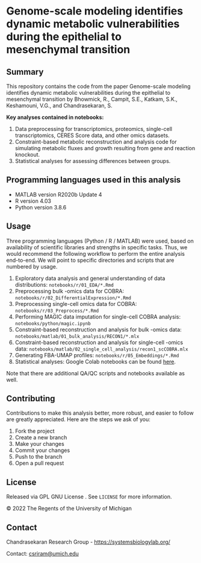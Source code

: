 # Genome-scale modeling identifies dynamic metabolic vulnerabilities during the epithelial to mesenchymal transition   

## Summary

This repository contains the code from the paper Genome-scale modeling identifies dynamic metabolic vulnerabilities during the epithelial to mesenchymal transition by Bhowmick, R., Campit, S.E., Katkam, S.K., Keshamouni, V.G., and Chandrasekaran, S. 

**Key analyses contained in notebooks:**

  1. Data preprocessing for transcriptomics, proteomics, single-cell transcriptomics, CERES Score data, and other omics datasets.
  2. Constraint-based metabolic reconstruction and analysis code for simulating metabolic fluxes and growth resulting from gene and reaction knockout. 
  3. Statistical analyses for assessing differences between groups.
  
## Programming languages used in this analysis

  * MATLAB version R2020b Update 4
  * R version 4.03
  * Python version 3.8.6

## Usage
Three programming languages (Python / R / MATLAB) were used, based on availability of scientific libraries and strengths in specific tasks. Thus, we would recommend the following workflow to perform the entire analysis end-to-end. We will point to specific directories and scripts that are numbered by usage.

  1. Exploratory data analysis and general understanding of data distributions: `notebooks/r/01_EDA/*.Rmd`
  2. Preprocessing bulk -omics data for COBRA: `notebooks/r/02_DifferentialExpression/*.Rmd`
  3. Preprocessing single-cell omics data for COBRA: `notebooks/r/03_Preprocess/*.Rmd`
  4. Performing MAGIC data imputation for single-cell COBRA analysis: `notebooks/python/magic.ipynb`
  5. Constraint-based reconstruction and analysis for bulk -omics data: `notebooks/matlab/01_bulk_analysis/RECON1/*.mlx`
  6. Constraint-based reconstruction and analysis for single-cell -omics data: `notebooks/matlab/02_single_cell_analysis/recon1_scCOBRA.mlx`
  7. Generating FBA-UMAP profiles: `notebooks/r/05_Embeddings/*.Rmd`
  8. Statistical analyses: Google Colab notebooks can be found [here](https://drive.google.com/drive/folders/1kCNsrULvzgaTEH3387mAx7KbB_dJSO4p).

Note that there are additional QA/QC scripts and notebooks available as well.
  
## Contributing
Contributions to make this analysis better, more robust, and easier to follow are greatly appreciated. Here are the steps we ask of you:
  1. Fork the project
  2. Create a new branch
  3. Make your changes
  4. Commit your changes
  5. Push to the branch
  6. Open a pull request

## License
Released via GPL GNU License . See `LICENSE` for more information.

&copy; 2022 The Regents of the University of Michigan
## Contact
Chandrasekaran Research Group - https://systemsbiologylab.org/

Contact: csriram@umich.edu
